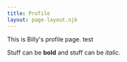```yaml
---
title: Profile
layout: page-layout.njk
---
```

This is Billy's profile page. test

Stuff can be **bold** and stuff can be *italic*.
